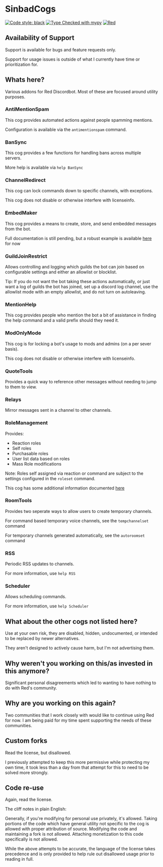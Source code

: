 # SinbadCogs
[![Code style: black](https://github.com/mikeshardmind/SinbadCogs/workflows/black/badge.svg)](https://github.com/ambv/black) 
[![Type Checked with mypy](https://github.com/mikeshardmind/SinbadCogs/workflows/mypy/badge.svg)](https://github.com/python/mypy) 
[![Red](https://img.shields.io/badge/Red-DiscordBot-red.svg)](https://github.com/Cog-Creators/Red-DiscordBot/tree/V3/develop) 


## Availability of Support

Support is available for bugs and feature requests only.

Support for usage issues is outside of what I currently have time or prioritization for.


## Whats here?

Various addons for Red Discordbot. Most of these are focused around utility purposes.


### AntiMentionSpam

This cog provides automated actions against people spamming mentions.

Configuration is available via the `antimentionspam` command.


### BanSync

This cog provides a few functions for handling bans across multiple servers.

More help is available via `help BanSync`


### ChannelRedirect

This cog can lock commands down to specific channels, with exceptions.

This cog does not disable or otherwise interfere with licenseinfo.

### EmbedMaker

This cog provides a means to create, store, and send embedded messages from the bot.

Full documentation is still pending,
but a robust example is available
[here](https://gist.github.com/mikeshardmind/0e15779370d7761a8608ce94936721ed) for now

### GuildJoinRestrict

Allows controlling and logging which guilds the bot can join based on configurable settings
and either an allowlist or blocklist.

Tip: If you do not want the bot taking these actions automatically,
or just want a log of guilds the bot has joined, set up a discord log channel,
use the allowlist mode with an empty allowlist, and do not turn on autoleaving.

### MentionHelp

This cog provides people who mention the bot a bit of assistance
in finding the help command and a valid prefix should they need it.

### ModOnlyMode

This cog is for locking a bot's usage to mods and admins (on a per sever basis).

This cog does not disable or otherwise interfere with licenseinfo.

### QuoteTools

Provides a quick way to reference other messages without needing to jump to them to view.

### Relays

Mirror messages sent in a channel to other channels.

### RoleManagement

Provides:

 - Reaction roles
 - Self roles
 - Purchasable roles
 - User list data based on roles
 - Mass Role modifications
 
Note: Roles self assigned via reaction or command are subject to
the settings configured in the `roleset` command.

This cog has some additional information documented [here](rolemanagement/README.md)

### RoomTools

Provides two seperate ways to allow users to create temporary channels.

For command based temporary voice channels, see the `tempchannelset` command

For temporary channels generated automatically, see the `autoroomset` command


### RSS

Periodic RSS updates to channels.

For more information, use `help RSS`


### Scheduler

Allows scheduling commands. 

For more information, use `help Scheduler`


## What about the other cogs not listed here?

Use at your own risk, they are disabled, hidden, undocumented,
or intended to be replaced by newer alternatives.

They aren't designed to actively cause harm, but I'm not advertising them.

## Why weren't you working on this/as invested in this anymore?

Significant personal disagreements which led to wanting to have nothing to do with Red's community.

## Why are you working on this again?

Two communities that I work closely with would like to continue using Red for now.
I am being paid for my time spent supporting the needs of these communities.

## Custom forks

Read the license, but disallowed.

I previously attempted to keep this more permissive while protecting my own time,
it took less than a day from that attempt for this to need to be solved more strongly.

## Code re-use

Again, read the license.

The cliff notes in plain English:

Generally, if you're modifying for personal use privately, it's allowed.
Taking portions of the code which have general utility not specific to the cog
is allowed with proper attribution of source.
Modifying the code and maintaining a fork is not allowed.
Attaching monetization to this code specifically is not allowed.

While the above attempts to be accurate, the language of the license takes precedence and
is only provided to help rule out disallowed usage prior to reading in full.

